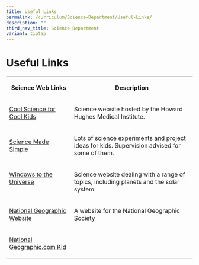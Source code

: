 ```yaml
---
title: Useful Links
permalink: /curriculum/Science-Department/Useful-Links/
description: ""
third_nav_title: Science Department
variant: tiptap
---
```

<h1>Useful Links</h1>
<table>
<tbody>
<tr>
<th rowspan="1" colspan="1">
<p>Science Web Links</p>
</th>
<th rowspan="1" colspan="1">
<p>Description</p>
</th>
</tr>
<tr>
<td rowspan="1" colspan="1">
<p><a href="https://www.hhmi.org/coolscience" rel="noopener noreferrer nofollow" target="_blank">Cool Science for Cool Kids</a>
<br>
</p>
</td>
<td rowspan="1" colspan="1">
<p>Science website hosted by the Howard Hughes Medical Institute.</p>
</td>
</tr>
<tr>
<td rowspan="1" colspan="1">
<p><a href="https://www.sciencemadesimple.com/" rel="noopener noreferrer nofollow" target="_blank">Science Made Simple</a>
</p>
</td>
<td rowspan="1" colspan="1">
<p>Lots of science experiments and project ideas for kids. Supervision advised
for some of them.</p>
</td>
</tr>
<tr>
<td rowspan="1" colspan="1">
<p><a href="https://www.windows2universe.org/" rel="noopener noreferrer nofollow" target="_blank">Windows to the Universe</a>
<br>
<br>
</p>
</td>
<td rowspan="1" colspan="1">
<p>Science website dealing with a range of topics, including planets and
the solar system.</p>
</td>
</tr>
<tr>
<td rowspan="1" colspan="1">
<p><a href="https://www.nationalgeographic.com/" rel="noopener noreferrer nofollow" target="_blank">National Geographic Website</a>
<br>
</p>
</td>
<td rowspan="1" colspan="1">
<p>A website for the National Geographic Society</p>
</td>
</tr>
<tr>
<td rowspan="1" colspan="1">
<p><a href="https://kids.nationalgeographic.com/" rel="noopener noreferrer nofollow" target="_blank">National Geographic.com Kid</a>
<br>
</p>
</td>
<td rowspan="1" colspan="1">
<p></p>
</td>
</tr>
</tbody>
</table>
<p></p>